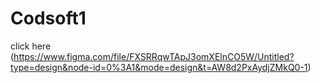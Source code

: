 # Codsoft1
click here
(https://www.figma.com/file/FXSRRqwTApJ3omXElnCO5W/Untitled?type=design&node-id=0%3A1&mode=design&t=AW8d2PxAydjZMkQ0-1)